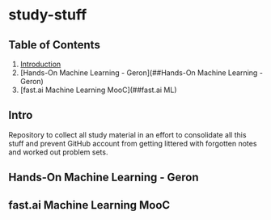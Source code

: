 # study-stuff
## Table of Contents
1. [Introduction](##Intro)
2. [Hands-On Machine Learning - Geron](##Hands-On Machine Learning - Geron)
3. [fast.ai Machine Learning MooC](##fast.ai ML)

## Intro
Repository to collect all study material in an effort to consolidate all this stuff and prevent GitHub account from getting littered with forgotten notes and worked out problem sets. 

## Hands-On Machine Learning - Geron

## fast.ai Machine Learning MooC
